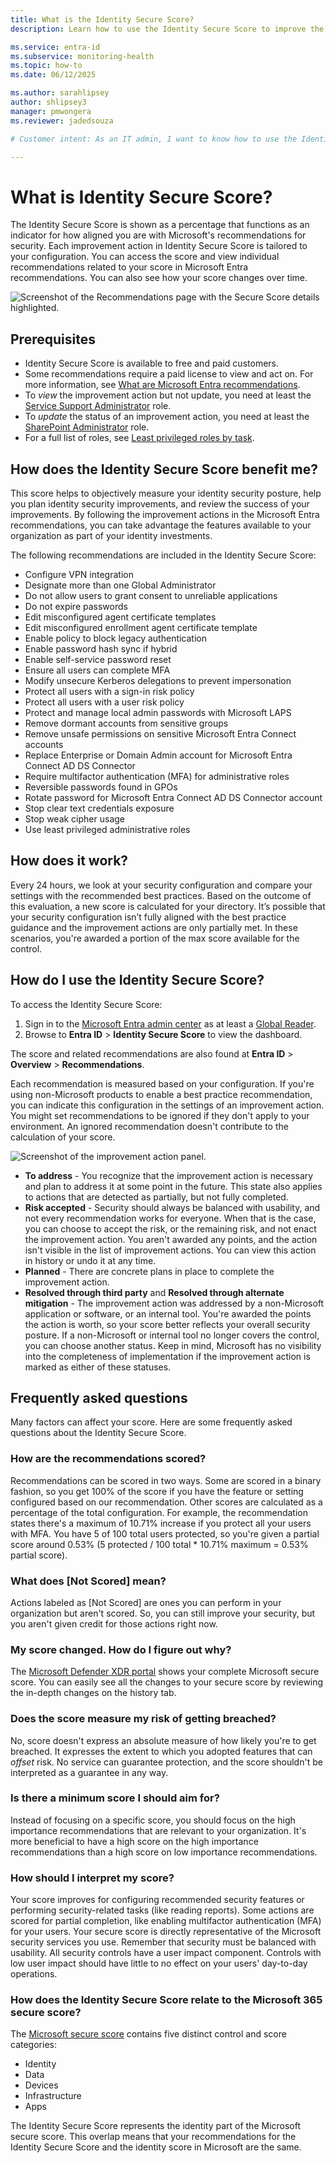 ```yaml
---
title: What is the Identity Secure Score?
description: Learn how to use the Identity Secure Score to improve the security posture of your Microsoft Entra tenant.

ms.service: entra-id
ms.subservice: monitoring-health
ms.topic: how-to
ms.date: 06/12/2025

ms.author: sarahlipsey
author: shlipsey3
manager: pmwongera 
ms.reviewer: jadedsouza

# Customer intent: As an IT admin, I want to know how to use the Identity Secure Score and related recommendations to improve the security posture of my Microsoft Entra tenant.

---
```

# What is Identity Secure Score?

The Identity Secure Score is shown as a percentage that functions as an indicator for how aligned you are with Microsoft's recommendations for security. Each improvement action in Identity Secure Score is tailored to your configuration. You can access the score and view individual recommendations related to your score in Microsoft Entra recommendations. You can also see how your score changes over time. 

![Screenshot of the Recommendations page with the Secure Score details highlighted.](./media/concept-identity-secure-score/secure-score-overview.png)

## Prerequisites

- Identity Secure Score is available to free and paid customers.
- Some recommendations require a paid license to view and act on. For more information, see [What are Microsoft Entra recommendations](overview-recommendations.md).
- To *view* the improvement action but not update, you need at least the [Service Support Administrator](../role-based-access-control/permissions-reference.md#service-support-administrator) role.
- To *update* the status of an improvement action, you need at least the [SharePoint Administrator](../role-based-access-control/permissions-reference.md#sharepoint-administrator) role. 
- For a full list of roles, see [Least privileged roles by task](../role-based-access-control/delegate-by-task.md#monitoring-and-health---recommendations-least-privileged-roles).

## How does the Identity Secure Score benefit me?

This score helps to objectively measure your identity security posture, help you plan identity security improvements, and review the success of your improvements. By following the improvement actions in the Microsoft Entra recommendations, you can take advantage the features available to your organization as part of your identity investments.

The following recommendations are included in the Identity Secure Score:

- Configure VPN integration
- Designate more than one Global Administrator
- Do not allow users to grant consent to unreliable applications
- Do not expire passwords
- Edit misconfigured agent certificate templates
- Edit misconfigured enrollment agent certificate template
- Enable policy to block legacy authentication
- Enable password hash sync if hybrid
- Enable self-service password reset
- Ensure all users can complete MFA
- Modify unsecure Kerberos delegations to prevent impersonation
- Protect all users with a sign-in risk policy
- Protect all users with a user risk policy
- Protect and manage local admin passwords with Microsoft LAPS
- Remove dormant accounts from sensitive groups
- Remove unsafe permissions on sensitive Microsoft Entra Connect accounts
- Replace Enterprise or Domain Admin account for Microsoft Entra Connect AD DS Connector
- Require multifactor authentication (MFA) for administrative roles
- Reversible passwords found in GPOs
- Rotate password for Microsoft Entra Connect AD DS Connector account
- Stop clear text credentials exposure
- Stop weak cipher usage
- Use least privileged administrative roles

## How does it work?

Every 24 hours, we look at your security configuration and compare your settings with the recommended best practices. Based on the outcome of this evaluation, a new score is calculated for your directory. It’s possible that your security configuration isn’t fully aligned with the best practice guidance and the improvement actions are only partially met. In these scenarios, you're awarded a portion of the max score available for the control.

## How do I use the Identity Secure Score?

To access the Identity Secure Score:

1. Sign in to the [Microsoft Entra admin center](https://entra.microsoft.com) as at least a [Global Reader](~/identity/role-based-access-control/permissions-reference.md#global-reader).
1. Browse to **Entra ID** > **Identity Secure Score** to view the dashboard.

The score and related recommendations are also found at **Entra ID** > **Overview** > **Recommendations**.

Each recommendation is measured based on your configuration. If you're using non-Microsoft products to enable a best practice recommendation, you can indicate this configuration in the settings of an improvement action. You might set recommendations to be ignored if they don't apply to your environment. An ignored recommendation doesn't contribute to the calculation of your score.

![Screenshot of the improvement action panel.](./media/concept-identity-secure-score/identity-secure-score-ignore-or-non-microsoft-recommendations.png)

- **To address** - You recognize that the improvement action is necessary and plan to address it at some point in the future. This state also applies to actions that are detected as partially, but not fully completed.
- **Risk accepted** - Security should always be balanced with usability, and not every recommendation works for everyone. When that is the case, you can choose to accept the risk, or the remaining risk, and not enact the improvement action. You aren't awarded any points, and the action isn't visible in the list of improvement actions. You can view this action in history or undo it at any time.
- **Planned** - There are concrete plans in place to complete the improvement action.
- **Resolved through third party** and **Resolved through alternate mitigation** - The improvement action was addressed by a non-Microsoft application or software, or an internal tool. You're awarded the points the action is worth, so your score better reflects your overall security posture. If a non-Microsoft or internal tool no longer covers the control, you can choose another status. Keep in mind, Microsoft has no visibility into the completeness of implementation if the improvement action is marked as either of these statuses.

## Frequently asked questions

Many factors can affect your score. Here are some frequently asked questions about the Identity Secure Score.

### How are the recommendations scored?

Recommendations can be scored in two ways. Some are scored in a binary fashion, so you get 100% of the score if you have the feature or setting configured based on our recommendation. Other scores are calculated as a percentage of the total configuration. For example, the recommendation states there's a maximum of 10.71% increase if you protect all your users with MFA. You have 5 of 100 total users protected, so you're given a partial score around 0.53% (5 protected / 100 total * 10.71% maximum = 0.53% partial score).

### What does [Not Scored] mean?

Actions labeled as [Not Scored] are ones you can perform in your organization but aren't scored. So, you can still improve your security, but you aren't given credit for those actions right now.

### My score changed. How do I figure out why?

The [Microsoft Defender XDR portal](https://security.microsoft.com/) shows your complete Microsoft secure score. You can easily see all the changes to your secure score by reviewing the in-depth changes on the history tab.

### Does the score measure my risk of getting breached?

No, score doesn't express an absolute measure of how likely you're to get breached. It expresses the extent to which you adopted features that can *offset* risk. No service can guarantee protection, and the score shouldn't be interpreted as a guarantee in any way.

### Is there a minimum score I should aim for?

Instead of focusing on a specific score, you should focus on the high importance recommendations that are relevant to your organization. It's more beneficial to have a high score on the high importance recommendations than a high score on low importance recommendations. 

### How should I interpret my score?

Your score improves for configuring recommended security features or performing security-related tasks (like reading reports). Some actions are scored for partial completion, like enabling multifactor authentication (MFA) for your users. Your secure score is directly representative of the Microsoft security services you use. Remember that security must be balanced with usability. All security controls have a user impact component. Controls with low user impact should have little to no effect on your users' day-to-day operations.

### How does the Identity Secure Score relate to the Microsoft 365 secure score?

The [Microsoft secure score](/microsoft-365/security/defender/microsoft-secure-score) contains five distinct control and score categories:

- Identity
- Data
- Devices
- Infrastructure
- Apps

The Identity Secure Score represents the identity part of the Microsoft secure score. This overlap means that your recommendations for the Identity Secure Score and the identity score in Microsoft are the same.
